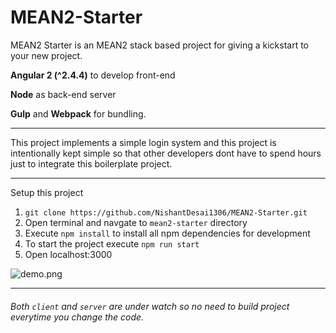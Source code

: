 # MEAN2-Starter
MEAN2 Starter is an MEAN2 stack based project for giving a kickstart to your new project.

**Angular 2 (^2.4.4)** to develop front-end

**Node** as back-end server

**Gulp** and **Webpack** for bundling.

---

This project implements a simple login system and this project is intentionally kept simple so that other developers dont have to spend hours just to integrate this boilerplate project. 

---

Setup this project

1. `git clone https://github.com/NishantDesai1306/MEAN2-Starter.git`
2. Open terminal and navgate to `mean2-starter` directory
3. Execute `npm install` to install all npm dependencies for development
4. To start the project execute `npm run start`
5. Open localhost:3000

![demo.png](./images/demo.png "Demo")

---

###### Both `client` and `server` are under watch so no need to build project everytime you change the code.
